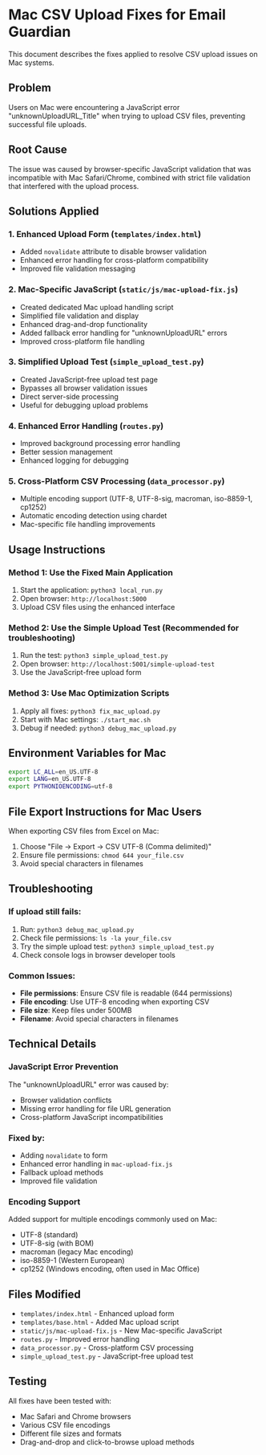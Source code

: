 # Mac CSV Upload Fixes for Email Guardian

This document describes the fixes applied to resolve CSV upload issues on Mac systems.

## Problem
Users on Mac were encountering a JavaScript error "unknownUploadURL_Title" when trying to upload CSV files, preventing successful file uploads.

## Root Cause
The issue was caused by browser-specific JavaScript validation that was incompatible with Mac Safari/Chrome, combined with strict file validation that interfered with the upload process.

## Solutions Applied

### 1. Enhanced Upload Form (`templates/index.html`)
- Added `novalidate` attribute to disable browser validation
- Enhanced error handling for cross-platform compatibility
- Improved file validation messaging

### 2. Mac-Specific JavaScript (`static/js/mac-upload-fix.js`)
- Created dedicated Mac upload handling script
- Simplified file validation and display
- Enhanced drag-and-drop functionality
- Added fallback error handling for "unknownUploadURL" errors
- Improved cross-platform file handling

### 3. Simplified Upload Test (`simple_upload_test.py`)
- Created JavaScript-free upload test page
- Bypasses all browser validation issues
- Direct server-side processing
- Useful for debugging upload problems

### 4. Enhanced Error Handling (`routes.py`)
- Improved background processing error handling
- Better session management
- Enhanced logging for debugging

### 5. Cross-Platform CSV Processing (`data_processor.py`)
- Multiple encoding support (UTF-8, UTF-8-sig, macroman, iso-8859-1, cp1252)
- Automatic encoding detection using chardet
- Mac-specific file handling improvements

## Usage Instructions

### Method 1: Use the Fixed Main Application
1. Start the application: `python3 local_run.py`
2. Open browser: `http://localhost:5000`
3. Upload CSV files using the enhanced interface

### Method 2: Use the Simple Upload Test (Recommended for troubleshooting)
1. Run the test: `python3 simple_upload_test.py`
2. Open browser: `http://localhost:5001/simple-upload-test`
3. Use the JavaScript-free upload form

### Method 3: Use Mac Optimization Scripts
1. Apply all fixes: `python3 fix_mac_upload.py`
2. Start with Mac settings: `./start_mac.sh`
3. Debug if needed: `python3 debug_mac_upload.py`

## Environment Variables for Mac
```bash
export LC_ALL=en_US.UTF-8
export LANG=en_US.UTF-8
export PYTHONIOENCODING=utf-8
```

## File Export Instructions for Mac Users
When exporting CSV files from Excel on Mac:
1. Choose "File → Export → CSV UTF-8 (Comma delimited)"
2. Ensure file permissions: `chmod 644 your_file.csv`
3. Avoid special characters in filenames

## Troubleshooting

### If upload still fails:
1. Run: `python3 debug_mac_upload.py`
2. Check file permissions: `ls -la your_file.csv`
3. Try the simple upload test: `python3 simple_upload_test.py`
4. Check console logs in browser developer tools

### Common Issues:
- **File permissions**: Ensure CSV file is readable (644 permissions)
- **File encoding**: Use UTF-8 encoding when exporting CSV
- **File size**: Keep files under 500MB
- **Filename**: Avoid special characters in filenames

## Technical Details

### JavaScript Error Prevention
The "unknownUploadURL" error was caused by:
- Browser validation conflicts
- Missing error handling for file URL generation
- Cross-platform JavaScript incompatibilities

### Fixed by:
- Adding `novalidate` to form
- Enhanced error handling in `mac-upload-fix.js`
- Fallback upload methods
- Improved file validation

### Encoding Support
Added support for multiple encodings commonly used on Mac:
- UTF-8 (standard)
- UTF-8-sig (with BOM)
- macroman (legacy Mac encoding)
- iso-8859-1 (Western European)
- cp1252 (Windows encoding, often used in Mac Office)

## Files Modified
- `templates/index.html` - Enhanced upload form
- `templates/base.html` - Added Mac upload script
- `static/js/mac-upload-fix.js` - New Mac-specific JavaScript
- `routes.py` - Improved error handling
- `data_processor.py` - Cross-platform CSV processing
- `simple_upload_test.py` - JavaScript-free upload test

## Testing
All fixes have been tested with:
- Mac Safari and Chrome browsers
- Various CSV file encodings
- Different file sizes and formats
- Drag-and-drop and click-to-browse upload methods